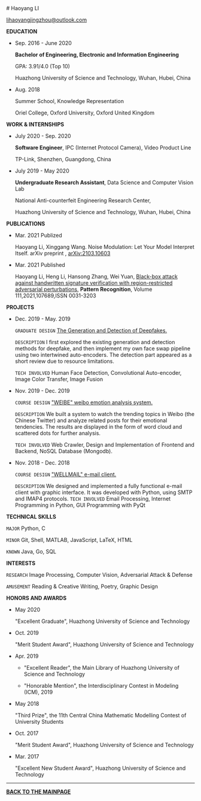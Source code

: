 <title>Haoyang Li</title>
# Haoyang LI

lihaoyangjingzhou@outlook.com

**EDUCATION**

- Sep. 2016 - June 2020

  **Bachelor of Engineering, Electronic and Information Engineering**

  GPA: 3.91/4.0 (Top 10)

  Huazhong University of Science and Technology, Wuhan, Hubei, China

- Aug. 2018

  Summer School, Knowledge Representation

  Oriel College, Oxford University, Oxford United Kingdom

**WORK & INTERNSHIPS**

- July 2020 - Sep. 2020

  **Software Engineer**, IPC (Internet Protocol Camera), Video Product Line

  TP-Link, Shenzhen, Guangdong, China

- July 2019 - May 2020

  **Undergraduate Research Assistant**, Data Science and Computer Vision Lab

  National Anti-counterfeit Engineering Research Center,

  Huazhong University of Science and Technology, Wuhan, Hubei, China

**PUBLICATIONS**

- Mar. 2021 Publized

  Haoyang Li, Xinggang Wang. Noise Modulation: Let Your Model Interpret Itself.  arXiv preprint , [arXiv:2103.10603](https://arxiv.org/abs/2103.10603)

- Mar. 2021 Published

  Haoyang Li, Heng Li, Hansong Zhang, Wei Yuan, <a href="http://www.sciencedirect.com/science/article/pii/S0031320320304921">Black-box attack against handwritten signature verification with region-restricted adversarial perturbations</a>, **Pattern Recognition**, Volume 111,2021,107689,ISSN 0031-3203

**PROJECTS**

- Dec. 2019 - May. 2019

  `GRADUATE DESIGN` <a href="https://github.com/Greenere/faceswap">The Generation and Detection of Deepfakes.</a>

  `DESCRIPTION` I first explored the existing generation and detection methods for deepfake, and then implement my own face swap pipeline using two intertwined auto-encoders. The detection part appeared as a short review due to resource limitations.

  `TECH INVOLVED` Human Face Detection, Convolutional Auto-encoder, Image Color Transfer, Image Fusion

- Nov. 2019 - Dec. 2019 

  `COURSE DESIGN` <a href="https://github.com/Greenere/weibe">"WEIBE" weibo emotion analysis system.</a>

  `DESCRIPTION` We built a system to watch the trending topics in Weibo (the Chinese Twitter) and analyze related posts for their emotional tendencies. The results are displayed in the form of word cloud and scattered dots for further analysis.

  `TECH INVOLVED` Web Crawler, Design and Implementation of Frontend and Backend, NoSQL Database (Mongodb).

- Nov. 2018 - Dec. 2018 

  `COURSE DESIGN` <a href="https://github.com/Greenere/wellmail">"WELLMAIL" e-mail client.</a>

  `DESCRIPTION` We designed and implemented a fully functional e-mail client with graphic interface. It was developed with Python, using SMTP and IMAP4 protocols.
  `TECH INVOLVED` Email Processing, Internet Programming in Python, GUI Programming with PyQt

**TECHNICAL SKILLS**

`MAJOR` Python, C

`MINOR` Git, Shell, MATLAB, JavaScript, LaTeX, HTML

`KNOWN` Java, Go, SQL

**INTERESTS**

`RESEARCH` Image Processing, Computer Vision, Adversarial Attack & Defense

`AMUSEMENT` Reading & Creative Writing, Poetry, Graphic Design

**HONORS AND AWARDS**

- May 2020 

  "Excellent Graduate", Huazhong University of Science and Technology

- Oct. 2019

  "Merit Student Award", Huazhong University of Science and Technology

- Apr. 2019

  - "Excellent Reader",  the Main Library of Huazhong University of Science and Technology

  - "Honorable Mention", the Interdisciplinary Contest in Modeling (ICM), 2019

- May 2018

  "Third Prize", the 11th Central China Mathematic Modelling Contest of University Students

- Oct. 2017

  "Merit Student Award", Huazhong University of Science and Technology

- Mar. 2017

  "Excellent New Student Award", Huazhong University of Science and Technology

---

<b><a href="index.html">BACK TO THE MAINPAGE</a></b>


